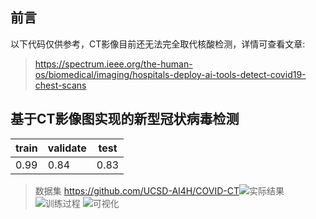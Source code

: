 ## 前言
以下代码仅供参考，CT影像目前还无法完全取代核酸检测，详情可查看文章:

> https://spectrum.ieee.org/the-human-os/biomedical/imaging/hospitals-deploy-ai-tools-detect-covid19-chest-scans

## 基于CT影像图实现的新型冠状病毒检测
| train| validate | test |
|--|--|--|
| 0.99 | 0.84 | 0.83 |

> 数据集 https://github.com/UCSD-AI4H/COVID-CT​
![实际结果](https://img-blog.csdnimg.cn/20200706175052124.png?x-oss-process=image/watermark,type_ZmFuZ3poZW5naGVpdGk,shadow_10,text_aHR0cHM6Ly9ibG9nLmNzZG4ubmV0L3UwMTI3ODAyMTg=,size_16,color_FFFFFF,t_70#pic_center)
![训练过程](https://img-blog.csdnimg.cn/20200706175139319.png?x-oss-process=image/watermark,type_ZmFuZ3poZW5naGVpdGk,shadow_10,text_aHR0cHM6Ly9ibG9nLmNzZG4ubmV0L3UwMTI3ODAyMTg=,size_16,color_FFFFFF,t_70)
![可视化](https://img-blog.csdnimg.cn/20200706175139355.png?x-oss-process=image/watermark,type_ZmFuZ3poZW5naGVpdGk,shadow_10,text_aHR0cHM6Ly9ibG9nLmNzZG4ubmV0L3UwMTI3ODAyMTg=,size_16,color_FFFFFF,t_70)
